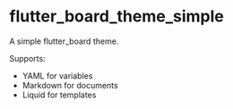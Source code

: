 # flutter_board_theme_simple

A simple flutter_board theme.

Supports:
- YAML for variables
- Markdown for documents
- Liquid for templates
